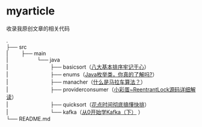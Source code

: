 # myarticle
收录我原创文章的相关代码

.<br>
├── src<br>
|&ensp;&emsp;&emsp;├── main<br>
|&emsp;&emsp;&emsp;&emsp;&emsp;&ensp;└── java<br>
|&emsp;&emsp;&emsp;&emsp;&emsp;&emsp;&emsp;&emsp;├── basicsort（[八大基本排序牢记于心](https://zhuanlan.zhihu.com/p/76533761)）<br>
|&emsp;&emsp;&emsp;&emsp;&emsp;&emsp;&emsp;&emsp;├── enums（[Java枚举类，你真的了解吗?](https://zhuanlan.zhihu.com/p/63859957)）<br>
|&emsp;&emsp;&emsp;&emsp;&emsp;&emsp;&emsp;&emsp;├── manacher（[什么是马拉车算法？](https://zhuanlan.zhihu.com/p/64457089)）<br>
|&emsp;&emsp;&emsp;&emsp;&emsp;&emsp;&emsp;&emsp;├── providerconsumer（[小彩蛋~ReentrantLock源码详细解读](https://zhuanlan.zhihu.com/p/65727594)）<br>
|&emsp;&emsp;&emsp;&emsp;&emsp;&emsp;&emsp;&emsp;├── quicksort（[花点时间彻底搞懂快排](https://zhuanlan.zhihu.com/p/68088475)）<br>
|&emsp;&emsp;&emsp;&emsp;&emsp;&emsp;&emsp;&emsp;└── kafka（[从0开始学Kafka（下）](https://zhuanlan.zhihu.com/p/93547373) ）<br>
└── README.md<br>
